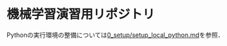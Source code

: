 # 機械学習演習用リポジトリ

Pythonの実行環境の整備については[0_setup/setup_local_python.md](./0_setup/setup_local_python.md)を参照．
